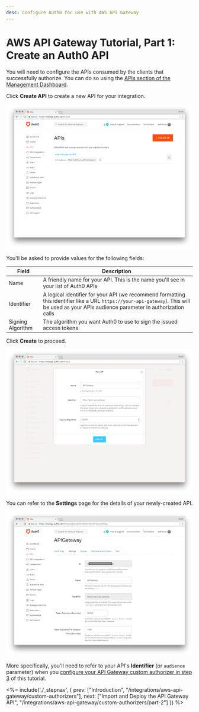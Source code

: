 ```yaml
---
desc: Configure Auth0 for use with AWS API Gateway
---
```


# AWS API Gateway Tutorial, Part 1: Create an Auth0 API

You will need to configure the APIs consumed by the clients that successfully authorize. You can do so using the [APIs section of the Management Dashboard](${manage_url}/#/apis).

Click **Create API** to create a new API for your integration.

![](/media/articles/integrations/aws-api-gateway-2/api-1.png)

You'll be asked to provide values for the following fields:

| Field | Description |
| - | - |
| Name | A friendly name for your API. This is the name you'll see in your list of Auth0 APIs |
| Identifier | A logical identifier for your API (we recommend formatting this identifier like a URL `https://your-api-gateway`). This will be used as your APIs audience parameter in authorization calls |
| Signing Algorithm | The algorithm you want Auth0 to use to sign the issued access tokens |

Click **Create** to proceed.

![](/media/articles/integrations/aws-api-gateway-2/api-2.png)

You can refer to the **Settings** page for the details of your newly-created API. 

![](/media/articles/integrations/aws-api-gateway-2/api-3.png)

More specifically, you'll need to refer to your API's **Identifier** (or `audience` parameter) when you [configure your API Gateway custom authorizer in step 3](/integrations/aws-api-gateway/custom-authorizers/part-3#prepare-the-custom-authorizer) of this tutorial.

<%= include('./_stepnav', {
 prev: ["Introduction", "/integrations/aws-api-gateway/custom-authorizers"],
 next: ["Import and Deploy the API Gateway API", "/integrations/aws-api-gateway/custom-authorizers/part-2"]
}) %>